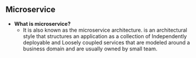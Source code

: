 ## Microservice

- **What is microservice?**
  - It is also known as the microservice architecture. is an architectural style that structures an application as a collection of Independently deployable and Loosely coupled services that are modeled around a business domain and are usually owned by small team.
 
